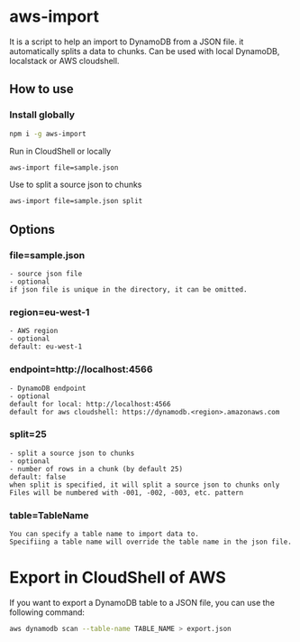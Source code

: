 # aws-import

It is a script to help an import to DynamoDB from a JSON file.
it automatically splits a data to chunks.
Can be used with local DynamoDB, localstack or AWS cloudshell.

## How to use

### Install globally
```bash
npm i -g aws-import
```

Run in CloudShell or locally

```bash
aws-import file=sample.json
```

Use to split a source json to chunks

```bash
aws-import file=sample.json split
```

## Options
### file=sample.json 
    - source json file
    - optional
    if json file is unique in the directory, it can be omitted.

### region=eu-west-1
    - AWS region
    - optional
    default: eu-west-1

### endpoint=http://localhost:4566
    - DynamoDB endpoint
    - optional
    default for local: http://localhost:4566
    default for aws cloudshell: https://dynamodb.<region>.amazonaws.com

### split=25
    - split a source json to chunks
    - optional
    - number of rows in a chunk (by default 25)
    default: false
    when split is specified, it will split a source json to chunks only
    Files will be numbered with -001, -002, -003, etc. pattern

### table=TableName
    You can specify a table name to import data to.
    Specifiing a table name will override the table name in the json file.


# Export in CloudShell of AWS
If you want to export a DynamoDB table to a JSON file, you can use the following command:

```bash
aws dynamodb scan --table-name TABLE_NAME > export.json
```